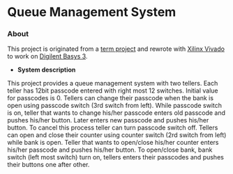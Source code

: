 # Queue Management System
### About
This project is originated from a [term project](https://suoglu.github.io/misc/other/Term_Project_Fall_2015-2016+v.1.pdf) and rewrote with [Xilinx Vivado](http://www.xilinx.com/products/design-tools/vivado.html) to work on [Digilent Basys 3](https://reference.digilentinc.com/reference/programmable-logic/basys-3/reference-manual).

* **System description**

This project provides a queue management system with two tellers. Each teller has 12bit passcode entered with right most 12 switches. Initial value for passcodes is 0. Tellers can change their passcode when the bank is open using passcode switch (3rd switch from left). While passcode switch is on, teller that wants to change his/her passcode enters old passcode and pushes his/her button. Later enters new passcode and pushes his/her button. To cancel this process teller can turn passcode switch off. Tellers can open and close their counter using counter switch (2rd switch from left) while bank is open. Teller that wants to open/close his/her counter enters his/her passcode and pushes his/her button. To open/close bank, bank switch (left most switch) turn on, tellers enters their passcodes and pushes their buttons one after other.
